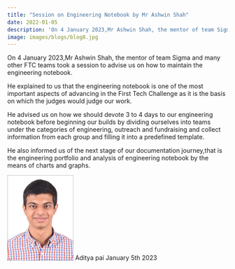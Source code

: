 ```yaml
---
title: "Session on Engineering Notebook by Mr Ashwin Shah"
date: 2022-01-05
description: 'On 4 January 2023,Mr Ashwin Shah, the mentor of team Sigma and many other FTC teams took a session to advise us...'
image: images/blogs/blog8.jpg
---
```

On 4 January 2023,Mr Ashwin Shah, the mentor of team Sigma and many other FTC teams took a session to advise us on how to maintain the engineering notebook.

He explained to us that the engineering notebook is one of the most important aspects of advancing in the First Tech Challenge as it is the basis on which the judges would judge our work.

He advised us on how we should devote 3 to 4 days to our engineering notebook before beginning our builds by dividing ourselves into teams under the categories of engineering, outreach and fundraising and collect information from each group and filling it into a predefined template.

He also informed us of the next stage of our documentation journey,that is the engineering portfolio and analysis of engineering notebook by the means of charts and graphs.

<div class="author">
<img width="30%" class="author-image" src="/images/team_members/aditya.jpeg"/>
  <span class="author-name">Aditya pai</span>
  <span class="author-divider"></span>
  <span class="author-date">January 5th 2023</span>
</div>